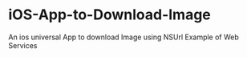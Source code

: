 # iOS-App-to-Download-Image
An ios universal App to download Image using NSUrl Example of Web Services
